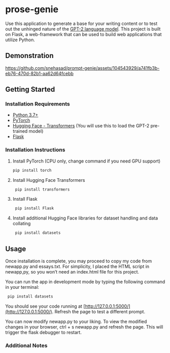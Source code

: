 # prose-genie
Use this application to generate a base for your writing content or to test out the unhinged nature of the [GPT-2 language model](https://openai.com/index/better-language-models/). This project is built on Flask, a web-framework that can be used to build web applications that utilize Python. 

## Demonstration

https://github.com/snehasad/prompt-genie/assets/104543929/a741fb3b-eb76-470d-82b1-aa62d64fcebb
## Getting Started
### Installation Requirements
  * [Python 3.7+](https://www.python.org/)
  * [PyTorch](https://pytorch.org/)
  * [Hugging Face - Transformers](https://huggingface.co/docs/transformers/en/index) (You will use this to load the GPT-2 pre-trained model)
  * [Flask](https://flask.palletsprojects.com/en/3.0.x/)

### Installation Instructions
  1. Install PyTorch (CPU only, change command if you need GPU support)
        ```sh
      pip install torch
      ```
  2. Install Hugging Face Transformers
     ```sh
      pip install transformers
      ```
  3. Install Flask
     ```sh
      pip install Flask
      ```
  4. Install additional Hugging Face libraries for dataset handling and data collating
     ```sh
      pip install datasets
      ```
## Usage
Once installation is complete, you may proceed to copy my code from newapp.py and essays.txt. For simplicity, I placed the HTML script in newapp,py, so you won’t need an index.html file for this project. 

You can run the app in development mode by typing the following command in your terminal:
```sh
 pip install datasets
```
You should see your code running at [http://127.0.0.1:5000/](http://127.0.0.1:5000/). Refresh the page to test a different prompt.

You can now modify newapp.py to your liking. To view the modified changes in your browser, ctrl + s newapp.py and refresh the page. This will trigger the flask debugger to restart.
### Additional Notes     
      
